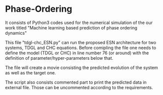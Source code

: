 # Phase-Ordering
It consists of Python3 codes used for the numerical simulation of the our work titled 
"Machine learning based prediction of phase ordering dynamics"


This file "tdgl-chc_ESN.py" can run the proposed ESN architecture for two systems, TDGL and CHC equations.
Before comipling the file one needs to define the model (TDGL or CHC) in line number 76 (or around) with the definition of parameter/hyper-parameters  below that.

The file will create a movie consisting the predicted evolution of the system as well as the target one.

The script also consists commented part to print the predicted data in external file. Those can be uncommented according to the requirements.

